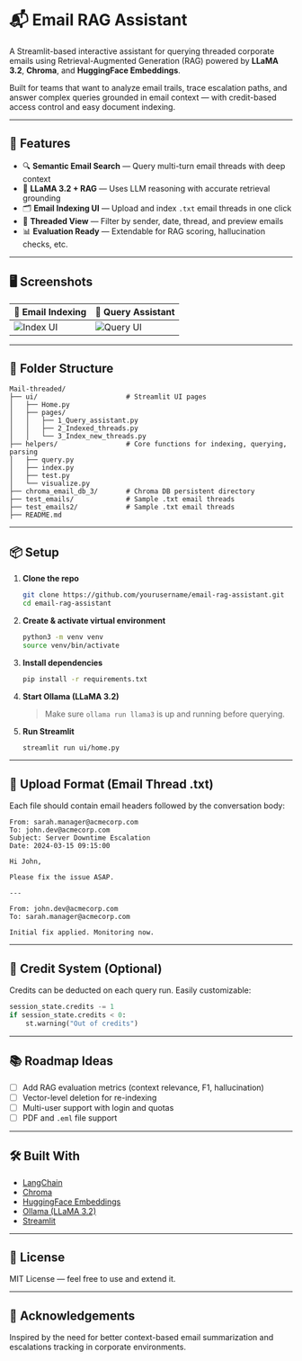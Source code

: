 # 📬 Email RAG Assistant

A Streamlit-based interactive assistant for querying threaded corporate emails using Retrieval-Augmented Generation (RAG) powered by **LLaMA 3.2**, **Chroma**, and **HuggingFace Embeddings**.  

Built for teams that want to analyze email trails, trace escalation paths, and answer complex queries grounded in email context — with credit-based access control and easy document indexing.

---

## 🚀 Features

- 🔍 **Semantic Email Search** — Query multi-turn email threads with deep context
- 🧠 **LLaMA 3.2 + RAG** — Uses LLM reasoning with accurate retrieval grounding
- 🗂️ **Email Indexing UI** — Upload and index `.txt` email threads in one click
- 🧾 **Threaded View** — Filter by sender, date, thread, and preview emails
- 📊 **Evaluation Ready** — Extendable for RAG scoring, hallucination checks, etc.

---

## 🖥️ Screenshots

| 📌 Email Indexing | 🤖 Query Assistant |
|------------------|--------------------|
| ![Index UI](screenshots/index.png) | ![Query UI](screenshots/query.png) |

---

## 📂 Folder Structure

```
Mail-threaded/
├── ui/                      # Streamlit UI pages
│   ├── Home.py
│   ├── pages/
│   │   ├── 1_Query_assistant.py
│   │   ├── 2_Indexed_threads.py
│   │   └── 3_Index_new_threads.py
├── helpers/                 # Core functions for indexing, querying, parsing
│   ├── query.py
│   ├── index.py
│   ├── test.py
│   └── visualize.py
├── chroma_email_db_3/       # Chroma DB persistent directory
├── test_emails/             # Sample .txt email threads
├── test_emails2/            # Sample .txt email threads
├── README.md
```

---

## 📦 Setup

1. **Clone the repo**
   ```bash
   git clone https://github.com/yourusername/email-rag-assistant.git
   cd email-rag-assistant
   ```

2. **Create & activate virtual environment**
   ```bash
   python3 -m venv venv
   source venv/bin/activate
   ```

3. **Install dependencies**
   ```bash
   pip install -r requirements.txt
   ```

4. **Start Ollama (LLaMA 3.2)**
   > Make sure `ollama run llama3` is up and running before querying.

5. **Run Streamlit**
   ```bash
   streamlit run ui/home.py
   ```

---

## 📁 Upload Format (Email Thread .txt)

Each file should contain email headers followed by the conversation body:

```
From: sarah.manager@acmecorp.com
To: john.dev@acmecorp.com
Subject: Server Downtime Escalation
Date: 2024-03-15 09:15:00

Hi John,

Please fix the issue ASAP.

---

From: john.dev@acmecorp.com
To: sarah.manager@acmecorp.com

Initial fix applied. Monitoring now.
```

---

## 🔐 Credit System (Optional)

Credits can be deducted on each query run. Easily customizable:
```python
session_state.credits -= 1
if session_state.credits < 0:
    st.warning("Out of credits")
```

---

## 📚 Roadmap Ideas

- [ ] Add RAG evaluation metrics (context relevance, F1, hallucination)
- [ ] Vector-level deletion for re-indexing
- [ ] Multi-user support with login and quotas
- [ ] PDF and `.eml` file support

---

## 🛠️ Built With

- [LangChain](https://www.langchain.com/)
- [Chroma](https://www.trychroma.com/)
- [HuggingFace Embeddings](https://huggingface.co/sentence-transformers/all-MiniLM-L6-v2)
- [Ollama (LLaMA 3.2)](https://ollama.com/)
- [Streamlit](https://streamlit.io/)

---

## 📃 License

MIT License — feel free to use and extend it.

---

## 🙌 Acknowledgements

Inspired by the need for better context-based email summarization and escalations tracking in corporate environments.
